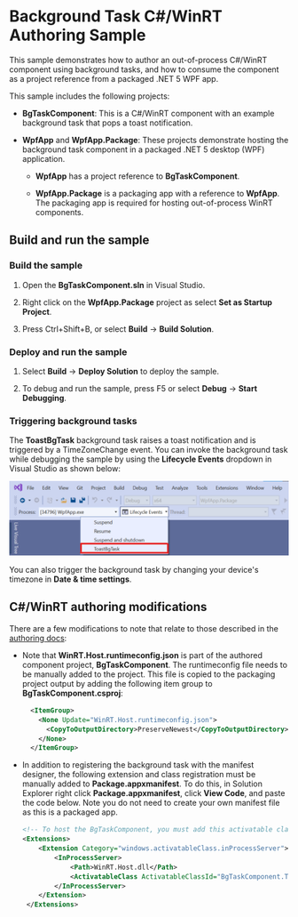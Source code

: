 # Background Task C#/WinRT Authoring Sample

This sample demonstrates how to author an out-of-process C#/WinRT component using background tasks, and how to consume the component as a project reference from a packaged .NET 5 WPF app.

This sample includes the following projects:

- **BgTaskComponent**: This is a C#/WinRT component with an example background task that pops a toast notification.

- **WpfApp** and **WpfApp.Package**: These projects demonstrate hosting the background task component in a packaged .NET 5 desktop (WPF) application.

  - **WpfApp** has a project reference to **BgTaskComponent**.

  - **WpfApp.Package** is a packaging app with a reference to **WpfApp**. The packaging app is required for hosting out-of-process WinRT components.

## Build and run the sample

### Build the sample

1. Open the **BgTaskComponent.sln** in Visual Studio.

2. Right click on the **WpfApp.Package** project as select **Set as Startup Project**.

3. Press Ctrl+Shift+B, or select **Build** -> **Build Solution**.

### Deploy and run the  sample

1. Select **Build** -> **Deploy Solution** to deploy the sample.

2. To debug and run the sample, press F5 or select **Debug** -> **Start Debugging**.

### Triggering background tasks

The **ToastBgTask** background task raises a toast notification and is triggered by a TimeZoneChange event. You can invoke the background task while debugging the sample by using the **Lifecycle Events** dropdown in Visual Studio as shown below: 

![Lifecycle Events dropdown](LifecycleEvents.png)

You can also trigger the background task by changing your device's timezone in **Date & time settings**.

## C#/WinRT authoring modifications

There are a few modifications to note that relate to those described in the [authoring docs](https://github.com/microsoft/CsWinRT/blob/master/docs/authoring.md):

- Note that **WinRT.Host.runtimeconfig.json** is part of the authored component project, **BgTaskComponent**. The runtimeconfig file needs to be manually added to the project. This file is copied to the packaging project output by adding the following item group to **BgTaskComponent.csproj**:

  ```xml
    <ItemGroup>
      <None Update="WinRT.Host.runtimeconfig.json">
        <CopyToOutputDirectory>PreserveNewest</CopyToOutputDirectory>
      </None>
    </ItemGroup>
  ```

- In addition to registering the background task with the manifest designer, the following extension and class registration must be manually added to **Package.appxmanifest**. To do this, in Solution Explorer right click **Package.appxmanifest**, click **View Code**, and paste the code below. Note you do not need to create your own manifest file as this is a packaged app.

  ```xml
  <!-- To host the BgTaskComponent, you must add this activatable class entry -->
  <Extensions>
      <Extension Category="windows.activatableClass.inProcessServer">
          <InProcessServer>
              <Path>WinRT.Host.dll</Path>
              <ActivatableClass ActivatableClassId="BgTaskComponent.ToastBgTask" ThreadingModel="both" />
          </InProcessServer>
      </Extension>
   </Extensions>
   ```
